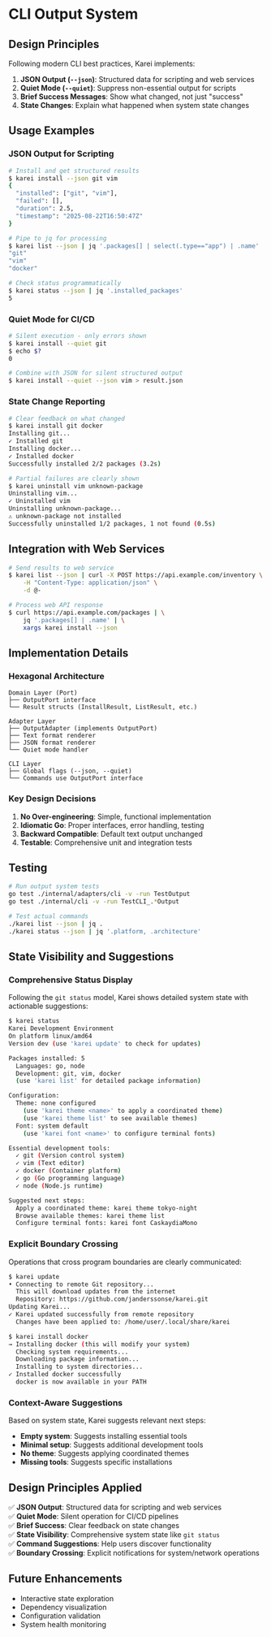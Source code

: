 # CLI Output System

## Design Principles

Following modern CLI best practices, Karei implements:

1. **JSON Output (`--json`)**: Structured data for scripting and web services
2. **Quiet Mode (`--quiet`)**: Suppress non-essential output for scripts  
3. **Brief Success Messages**: Show what changed, not just "success"
4. **State Changes**: Explain what happened when system state changes

## Usage Examples

### JSON Output for Scripting

```bash
# Install and get structured results
$ karei install --json git vim
{
  "installed": ["git", "vim"],
  "failed": [],
  "duration": 2.5,
  "timestamp": "2025-08-22T16:50:47Z"
}

# Pipe to jq for processing
$ karei list --json | jq '.packages[] | select(.type=="app") | .name'
"git"
"vim"
"docker"

# Check status programmatically
$ karei status --json | jq '.installed_packages'
5
```

### Quiet Mode for CI/CD

```bash
# Silent execution - only errors shown
$ karei install --quiet git
$ echo $?
0

# Combine with JSON for silent structured output
$ karei install --quiet --json vim > result.json
```

### State Change Reporting

```bash
# Clear feedback on what changed
$ karei install git docker
Installing git...
✓ Installed git
Installing docker...
✓ Installed docker
Successfully installed 2/2 packages (3.2s)

# Partial failures are clearly shown
$ karei uninstall vim unknown-package
Uninstalling vim...
✓ Uninstalled vim
Uninstalling unknown-package...
⚠ unknown-package not installed
Successfully uninstalled 1/2 packages, 1 not found (0.5s)
```

## Integration with Web Services

```bash
# Send results to web service
$ karei list --json | curl -X POST https://api.example.com/inventory \
    -H "Content-Type: application/json" \
    -d @-

# Process web API response
$ curl https://api.example.com/packages | \
    jq '.packages[] | .name' | \
    xargs karei install --json
```

## Implementation Details

### Hexagonal Architecture

```text
Domain Layer (Port)
├── OutputPort interface
└── Result structs (InstallResult, ListResult, etc.)

Adapter Layer
├── OutputAdapter (implements OutputPort)
├── Text format renderer
├── JSON format renderer
└── Quiet mode handler

CLI Layer
├── Global flags (--json, --quiet)
└── Commands use OutputPort interface
```

### Key Design Decisions

1. **No Over-engineering**: Simple, functional implementation
2. **Idiomatic Go**: Proper interfaces, error handling, testing
3. **Backward Compatible**: Default text output unchanged
4. **Testable**: Comprehensive unit and integration tests

## Testing

```bash
# Run output system tests
go test ./internal/adapters/cli -v -run TestOutput
go test ./internal/cli -v -run TestCLI_.*Output

# Test actual commands
./karei list --json | jq .
./karei status --json | jq '.platform, .architecture'
```

## State Visibility and Suggestions

### Comprehensive Status Display

Following the `git status` model, Karei shows detailed system state with actionable suggestions:

```bash
$ karei status
Karei Development Environment
On platform linux/amd64
Version dev (use 'karei update' to check for updates)

Packages installed: 5
  Languages: go, node
  Development: git, vim, docker
  (use 'karei list' for detailed package information)

Configuration:
  Theme: none configured
    (use 'karei theme <name>' to apply a coordinated theme)
    (use 'karei theme list' to see available themes)
  Font: system default
    (use 'karei font <name>' to configure terminal fonts)

Essential development tools:
  ✓ git (Version control system)
  ✓ vim (Text editor)
  ✓ docker (Container platform)
  ✓ go (Go programming language)
  ✓ node (Node.js runtime)

Suggested next steps:
  Apply a coordinated theme: karei theme tokyo-night
  Browse available themes: karei theme list
  Configure terminal fonts: karei font CaskaydiaMono
```

### Explicit Boundary Crossing

Operations that cross program boundaries are clearly communicated:

```bash
$ karei update
• Connecting to remote Git repository...
  This will download updates from the internet
  Repository: https://github.com/janderssonse/karei.git
Updating Karei...
✓ Karei updated successfully from remote repository
  Changes have been applied to: /home/user/.local/share/karei

$ karei install docker
→ Installing docker (this will modify your system)
  Checking system requirements...
  Downloading package information...
  Installing to system directories...
✓ Installed docker successfully
  docker is now available in your PATH
```

### Context-Aware Suggestions

Based on system state, Karei suggests relevant next steps:

- **Empty system**: Suggests installing essential tools
- **Minimal setup**: Suggests additional development tools
- **No theme**: Suggests applying coordinated themes
- **Missing tools**: Suggests specific installations

## Design Principles Applied

✅ **JSON Output**: Structured data for scripting and web services  
✅ **Quiet Mode**: Silent operation for CI/CD pipelines  
✅ **Brief Success**: Clear feedback on state changes  
✅ **State Visibility**: Comprehensive system state like `git status`  
✅ **Command Suggestions**: Help users discover functionality  
✅ **Boundary Crossing**: Explicit notifications for system/network operations  

## Future Enhancements

- Interactive state exploration
- Dependency visualization
- Configuration validation
- System health monitoring
